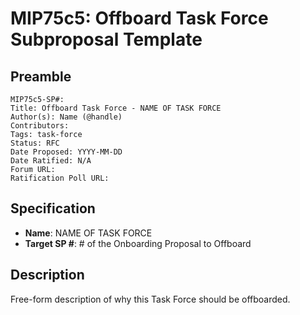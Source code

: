 # MIP75c5: Offboard Task Force Subproposal Template

## Preamble

```
MIP75c5-SP#:
Title: Offboard Task Force - NAME OF TASK FORCE
Author(s): Name (@handle)
Contributors:
Tags: task-force
Status: RFC
Date Proposed: YYYY-MM-DD
Date Ratified: N/A
Forum URL:
Ratification Poll URL:
```

## Specification

- **Name**: NAME OF TASK FORCE
- **Target SP #**: # of the Onboarding Proposal to Offboard

## Description

Free-form description of why this Task Force should be offboarded.
